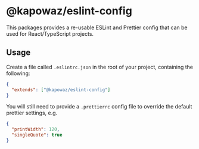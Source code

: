 # @kapowaz/eslint-config

This packages provides a re-usable ESLint and Prettier config that can be used
for React/TypeScript projects.

## Usage

Create a file called `.eslintrc.json` in the root of your project, containing
the following:

```json
{
  "extends": ["@kapowaz/eslint-config"]
}
```

You will still need to provide a `.prettierrc` config file to override the
default prettier settings, e.g.

```json
{
  "printWidth": 120,
  "singleQuote": true
}
```
